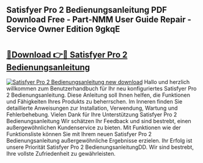 ## Satisfyer Pro 2 Bedienungsanleitung PDF Download Free - Part-NMM User Guide Repair - Service Owner Edition 9gkqE

# <h2><a href="http://df0iwx.blite.top/?on=Satisfyer+Pro+2+Bedienungsanleitung">🔗Download 👉🔴 Satisfyer Pro 2 Bedienungsanleitung</a></h2>

[![Satisfyer Pro 2 Bedienungsanleitung new download](https://i.imgur.com/lujVjoI.png)](http://df0iwx.blite.top/?on=Satisfyer+Pro+2+Bedienungsanleitung)
Hallo und herzlich willkommen zum Benutzerhandbuch für Ihr neu konfiguriertes Satisfyer Pro 2 Bedienungsanleitung. Diese Anleitung soll Ihnen helfen, die Funktionen und Fähigkeiten Ihres Produkts zu beherrschen. Im Inneren finden Sie detaillierte Anweisungen zur Installation, Verwendung, Wartung und Fehlerbehebung. Vielen Dank für Ihre Unterstützung Satisfyer Pro 2 Bedienungsanleitung Wir schätzen Ihr Feedback und sind bestrebt, einen außergewöhnlichen Kundenservice zu bieten. Mit Funktionen wie der Funktionsliste können Sie mit Ihrem neuen Satisfyer Pro 2 Bedienungsanleitung außergewöhnliche Ergebnisse erzielen. Ihr Erfolg ist unsere Priorität Satisfyer Pro 2 BedienungsanleitungDD. Wir sind bestrebt, Ihre vollste Zufriedenheit zu gewährleisten.

